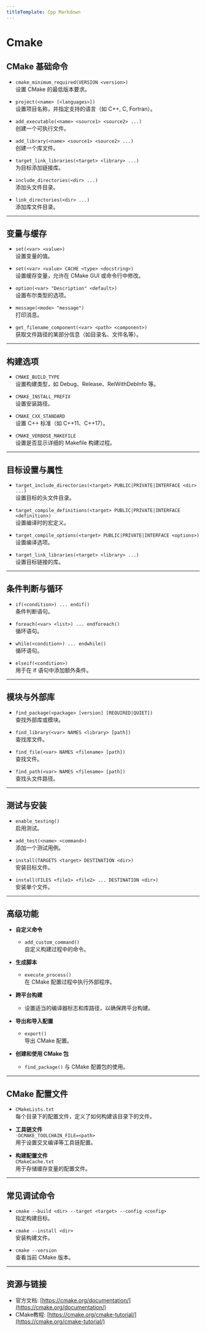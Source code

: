 ```yaml
---
titleTemplate: Cpp Markdown
---
```

# Cmake
## CMake 基础命令
- `cmake_minimum_required(VERSION <version>)`  
  设置 CMake 的最低版本要求。
  
- `project(<name> [<languages>])`  
  设置项目名称，并指定支持的语言（如 C++, C, Fortran）。

- `add_executable(<name> <source1> <source2> ...)`  
  创建一个可执行文件。

- `add_library(<name> <source1> <source2> ...)`  
  创建一个库文件。

- `target_link_libraries(<target> <library> ...)`  
  为目标添加链接库。

- `include_directories(<dir> ...)`  
  添加头文件目录。

- `link_directories(<dir> ...)`  
  添加库文件目录。

---

## 变量与缓存
- `set(<var> <value>)`  
  设置变量的值。

- `set(<var> <value> CACHE <type> <docstring>)`  
  设置缓存变量，允许在 CMake GUI 或命令行中修改。

- `option(<var> "Description" <default>)`  
  设置布尔类型的选项。

- `message(<mode> "message")`  
  打印消息。

- `get_filename_component(<var> <path> <component>)`  
  获取文件路径的某部分信息（如目录名、文件名等）。

---

## 构建选项
- `CMAKE_BUILD_TYPE`  
  设置构建类型，如 Debug、Release、RelWithDebInfo 等。

- `CMAKE_INSTALL_PREFIX`  
  设置安装路径。

- `CMAKE_CXX_STANDARD`  
  设置 C++ 标准（如 C++11、C++17）。

- `CMAKE_VERBOSE_MAKEFILE`  
  设置是否显示详细的 Makefile 构建过程。

---

## 目标设置与属性
- `target_include_directories(<target> PUBLIC|PRIVATE|INTERFACE <dir> ...)`  
  设置目标的头文件目录。

- `target_compile_definitions(<target> PUBLIC|PRIVATE|INTERFACE <definition>)`  
  设置编译时的宏定义。

- `target_compile_options(<target> PUBLIC|PRIVATE|INTERFACE <options>)`  
  设置编译选项。

- `target_link_libraries(<target> <library> ...)`  
  设置目标链接的库。

---

## 条件判断与循环
- `if(<condition>) ... endif()`  
  条件判断语句。

- `foreach(<var> <list>) ... endforeach()`  
  循环语句。

- `while(<condition>) ... endwhile()`  
  循环语句。

- `elseif(<condition>)`  
  用于在 if 语句中添加额外条件。

---

## 模块与外部库
- `find_package(<package> [version] [REQUIRED|QUIET])`  
  查找外部库或模块。

- `find_library(<var> NAMES <library> [path])`  
  查找库文件。

- `find_file(<var> NAMES <filename> [path])`  
  查找文件。

- `find_path(<var> NAMES <filename> [path])`  
  查找头文件路径。

---
## 测试与安装
- `enable_testing()`  
  启用测试。

- `add_test(<name> <command>)`  
  添加一个测试用例。

- `install(TARGETS <target> DESTINATION <dir>)`  
  安装目标文件。

- `install(FILES <file1> <file2> ... DESTINATION <dir>)`  
  安装单个文件。

---

## 高级功能
- **自定义命令**  
  - `add_custom_command()`  
    自定义构建过程中的命令。

- **生成脚本**  
  - `execute_process()`  
    在 CMake 配置过程中执行外部程序。

- **跨平台构建**  
  - 设置适当的编译器标志和库路径，以确保跨平台构建。

- **导出和导入配置**  
  - `export()`  
    导出 CMake 配置。

- **创建和使用 CMake 包**  
  - `find_package()` 与 CMake 配置包的使用。

---

## CMake 配置文件
- `CMakeLists.txt`  
  每个目录下的配置文件，定义了如何构建该目录下的文件。

- **工具链文件**  
  `-DCMAKE_TOOLCHAIN_FILE=<path>`  
  用于设置交叉编译等工具链配置。

- **构建配置文件**  
  `CMakeCache.txt`  
  用于存储缓存变量的配置文件。

---

## 常见调试命令
- `cmake --build <dir> --target <target> --config <config>`  
  指定构建目标。

- `cmake --install <dir>`  
  安装构建文件。

- `cmake --version`  
  查看当前 CMake 版本。

---

## 资源与链接
- 官方文档: [https://cmake.org/documentation/](https://cmake.org/documentation/)
- CMake教程: [https://cmake.org/cmake-tutorial/](https://cmake.org/cmake-tutorial/)
